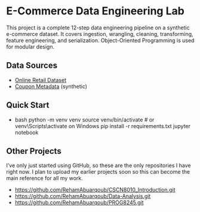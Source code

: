 # E-Commerce Data Engineering Lab

This project is a complete 12-step data engineering pipeline on a synthetic e-commerce dataset. It covers ingestion, wrangling, cleaning, transforming, feature engineering, and serialization. Object-Oriented Programming is used for modular design.

## Data Sources

- [Online Retail Dataset](https://archive.ics.uci.edu/ml/datasets/online+retail)
- [Coupon Metadata](data/coupon_metadata.csv) (synthetic)



## Quick Start

- bash
python -m venv venv
source venv/bin/activate  # or venv\Scripts\activate on Windows
pip install -r requirements.txt
jupyter notebook

## Other Projects

I’ve only just started using GitHub, so these are the only repositories I have right now. I plan to upload my earlier projects soon so this can become the main reference for all my work.

- https://github.com/RehamAbuarqoub/CSCN8010_Introduction.git
- https://github.com/RehamAbuarqoub/Data-Analysis.git
- https://github.com/RehamAbuarqoub/PROG8245.git

